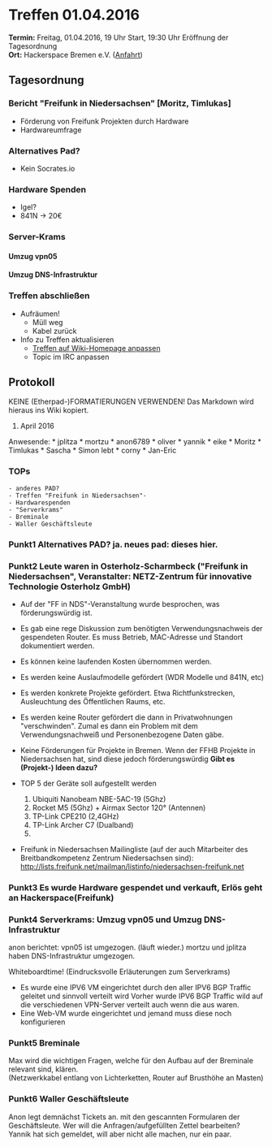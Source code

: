 # Treffen 01.04.2016
**Termin:** Freitag, 01.04.2016, 19 Uhr Start, 19:30 Uhr Eröffnung der Tagesordnung  
**Ort:** Hackerspace Bremen e.V. ([Anfahrt](https://www.hackerspace-bremen.de/anfahrt/))

## Tagesordnung

### Bericht "Freifunk in Niedersachsen" [Moritz, Timlukas]

 * Förderung von Freifunk Projekten durch Hardware
 * Hardwareumfrage

### Alternatives Pad?

 * Kein Socrates.io

### Hardware Spenden
 * Igel? 
 * 841N → 20€

### Server-Krams

#### Umzug vpn05

#### Umzug DNS-Infrastruktur

### Treffen abschließen
* Aufräumen!
  * Müll weg
  * Kabel zurück
* Info zu Treffen aktualisieren
  * [Treffen auf Wiki-Homepage anpassen](Home)
  * Topic im IRC anpassen

## Protokoll

KEINE (Etherpad-)FORMATIERUNGEN VERWENDEN! Das Markdown wird hieraus ins Wiki kopiert.

1. April 2016

Anwesende:
    * jplitza
    * mortzu
    * anon6789
    * oliver
    * yannik
    * eike
    * Moritz
    * Timlukas
    * Sascha
    * Simon lebt
    * corny
    * Jan-Eric
    
### TOPs
    - anderes PAD?
    - Treffen "Freifunk in Niedersachsen"-
    - Hardwarespenden
    - "Serverkrams"
    - Breminale
    - Waller Geschäftsleute
    
### Punkt1 Alternatives PAD? ja. neues pad: dieses hier.

### Punkt2 Leute waren in Osterholz-Scharmbeck ("Freifunk in Niedersachsen", Veranstalter:  NETZ-Zentrum für innovative Technologie Osterholz GmbH)
* Auf der "FF in NDS"-Veranstaltung wurde besprochen, was förderungswürdig ist.
* Es gab eine rege Diskussion zum benötigten Verwendungsnachweis der gespendeten Router. Es muss Betrieb, MAC-Adresse und Standort dokumentiert werden.
* Es können keine laufenden Kosten übernommen werden.
* Es werden keine Auslaufmodelle gefördert (WDR Modelle und 841N, etc)
* Es werden konkrete Projekte gefördert. Etwa Richtfunkstrecken, Ausleuchtung des Öffentlichen Raums, etc.
* Es werden keine Router gefördert die dann in Privatwohnungen "verschwinden". Zumal es dann ein Problem mit dem Verwendungsnachweiß und Personenbezogene Daten gäbe. 
* Keine Förderungen für Projekte in Bremen. Wenn der FFHB Projekte in Niedersachsen hat, sind diese jedoch förderungswürdig **Gibt es (Projekt-) Ideen dazu?**
* TOP 5 der Geräte soll aufgestellt werden
    1. Ubiquiti Nanobeam NBE-5AC-19 (5Ghz)
    2. Rocket M5 (5Ghz) + Airmax Sector 120° (Antennen)
    3. TP-Link CPE210 (2,4GHz)
    4. TP-Link Archer C7 (Dualband)
    5. 
    
 * Freifunk in Niedersachsen Mailingliste (auf der auch Mitarbeiter des Breitbandkompetenz Zentrum Niedersachsen sind): http://lists.freifunk.net/mailman/listinfo/niedersachsen-freifunk.net


### Punkt3 Es wurde Hardware gespendet und verkauft, Erlös geht an Hackerspace(Freifunk)

### Punkt4 Serverkrams: Umzug vpn05 und Umzug DNS-Infrastruktur
anon berichtet: vpn05 ist umgezogen. (läuft wieder.)
mortzu und jplitza haben DNS-Infrastruktur umgezogen.

Whiteboardtime! (Eindrucksvolle Erläuterungen zum Serverkrams)
* Es wurde eine IPV6 VM eingerichtet durch den aller IPV6 BGP Traffic geleitet und sinnvoll verteilt wird
Vorher wurde IPV6 BGP Traffic wild auf die verschiedenen VPN-Server verteilt auch wenn die aus waren.
* Eine Web-VM wurde eingerichtet und jemand muss diese noch konfigurieren

### Punkt5 Breminale
Max wird die wichtigen Fragen, welche für den Aufbau auf der Breminale relevant sind, klären.  
(Netzwerkkabel entlang von Lichterketten, Router auf Brusthöhe an Masten)

### Punkt6 Waller Geschäftsleute
Anon legt demnächst Tickets an. mit den gescannten Formularen der Geschäftsleute.
Wer will die Anfragen/aufgefüllten Zettel bearbeiten?
Yannik hat sich gemeldet, will aber nicht alle machen, nur ein paar.





